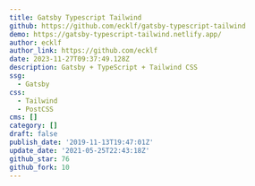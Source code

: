 ```yaml
---
title: Gatsby Typescript Tailwind
github: https://github.com/ecklf/gatsby-typescript-tailwind
demo: https://gatsby-typescript-tailwind.netlify.app/
author: ecklf
author_link: https://github.com/ecklf
date: 2023-11-27T09:37:49.128Z
description: Gatsby + TypeScript + Tailwind CSS
ssg:
  - Gatsby
css:
  - Tailwind
  - PostCSS
cms: []
category: []
draft: false
publish_date: '2019-11-13T19:47:01Z'
update_date: '2021-05-25T22:43:18Z'
github_star: 76
github_fork: 10
---
```

